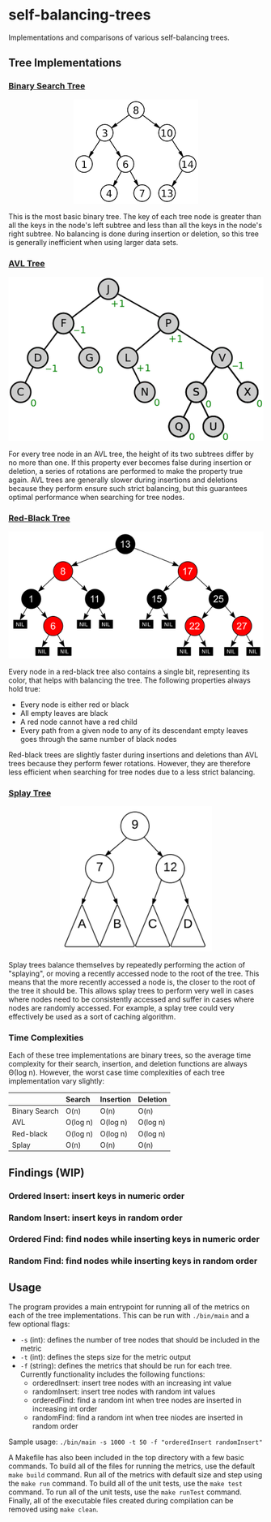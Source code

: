 # self-balancing-trees
Implementations and comparisons of various self-balancing trees.

## Tree Implementations

### [Binary Search Tree](https://en.wikipedia.org/wiki/Binary_search_tree)

<p align="center">
  <img src="https://github.com/rhelgason/self-balancing-trees/blob/main/img/binary_search_tree.png" alt="binary search tree"/>
</p>

This is the most basic binary tree. The key of each tree node is greater than all the keys in the node's left subtree and less than all the keys in the node's right subtree. No balancing is done during insertion or deletion, so this tree is generally inefficient when using larger data sets.

### [AVL Tree](https://en.wikipedia.org/wiki/AVL_tree)

<p align="center">
  <img src="https://github.com/rhelgason/self-balancing-trees/blob/main/img/avl_tree.png" alt="avl tree"/>
</p>

For every tree node in an AVL tree, the height of its two subtrees differ by no more than one. If this property ever becomes false during insertion or deletion, a series of rotations are performed to make the property true again. AVL trees are generally slower during insertions and deletions because they perform ensure such strict balancing, but this guarantees optimal performance when searching for tree nodes.

### [Red-Black Tree](https://en.wikipedia.org/wiki/Red%E2%80%93black_tree)

<p align="center">
  <img src="https://github.com/rhelgason/self-balancing-trees/blob/main/img/red_black_tree.png" alt="red-black tree"/>
</p>

Every node in a red-black tree also contains a single bit, representing its color, that helps with balancing the tree. The following properties always hold true:

- Every node is either red or black
- All empty leaves are black
- A red node cannot have a red child
- Every path from a given node to any of its descendant empty leaves goes through the same number of black nodes

Red-black trees are slightly faster during insertions and deletions than AVL trees because they perform fewer rotations. However, they are therefore less efficient when searching for tree nodes due to a less strict balancing.

### [Splay Tree](https://en.wikipedia.org/wiki/Splay_tree)

<p align="center">
  <img src="https://github.com/rhelgason/self-balancing-trees/blob/main/img/splay_tree.png" alt="splay tree" width="300"/>
</p>

Splay trees balance themselves by repeatedly performing the action of "splaying", or moving a recently accessed node to the root of the tree. This means that the more recently accessed a node is, the closer to the root of the tree it should be. This allows splay trees to perform very well in cases where nodes need to be consistently accessed and suffer in cases where nodes are randomly accessed. For example, a splay tree could very effectively be used as a sort of caching algorithm.

### Time Complexities

Each of these tree implementations are binary trees, so the average time complexity for their search, insertion, and deletion functions are always Θ(log n). However, the worst case time complexities of each tree implementation vary slightly:

<p align="center">

|               | Search    | Insertion | Deletion  |
| :------------ | :-------- | :-------- | :-------- |
| Binary Search | O(n)      | O(n)      | O(n)      |
| AVL           | O(log n)  | O(log n)  | O(log n)  |
| Red-black     | O(log n)  | O(log n)  | O(log n)  |
| Splay         | O(n)      | O(n)      | O(n)      |

</p>

## Findings (WIP)

### Ordered Insert: insert keys in numeric order

### Random Insert: insert keys in random order

### Ordered Find: find nodes while inserting keys in numeric order

### Random Find: find nodes while inserting keys in random order

## Usage
The program provides a main entrypoint for running all of the metrics on each of the tree implementations. This can be run with `./bin/main` and a few optional flags:

- `-s` (int): defines the number of tree nodes that should be included in the metric
- `-t` (int): defines the steps size for the metric output
- `-f` (string): defines the metrics that should be run for each tree. Currently functionality includes the following functions:
  - orderedInsert: insert tree nodes with an increasing int value
  - randomInsert: insert tree nodes with random int values
  - orderedFind: find a random int when tree nodes are inserted in increasing int order
  - randomFind: find a random int when tree niodes are inserted in random order

Sample usage: `./bin/main -s 1000 -t 50 -f "orderedInsert randomInsert"`

A Makefile has also been included in the top directory with a few basic commands. To build all of the files for running the metrics, use the default `make build` command. Run all of the metrics with default size and step using the `make run` command. To build all of the unit tests, use the `make test` command.  To run all of the unit tests, use the `make runTest` command. Finally, all of the executable files created during compilation can be removed using `make clean`.
